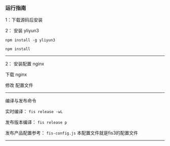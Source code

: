 
### 运行指南



1：下载源码后安装


2： 安装 yliyun3

`npm install -g yliyun3`

`npm install `

-----------
2： 安装配置  nginx

下载 nginx

修改 配置文件

------------

编译与发布命令

实时编译： `fis release -wL`

发布版本编译： `fis release p`


发布产品配置参考： `fis-config.js`  本配置文件就是fis3的配置文件

---------


